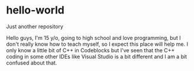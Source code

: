 # hello-world
Just another repository

Hello guys, I'm 15 y/o, going to high school and love programming, but I don't really know how to teach myself, so I expect this place will help me. I only know a little bit of C++ in Codeblocks but I've seen that the C++ coding in some other IDEs like Visual Studio is a bit different and I am a bit confused about that.																					  		      						 		    						
